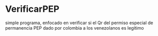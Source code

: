 # VerificarPEP
 simple programa, enfocado en verificar si el Qr del permiso especial de permanencia PEP dado por colombia a los venezolanos es legitimo
